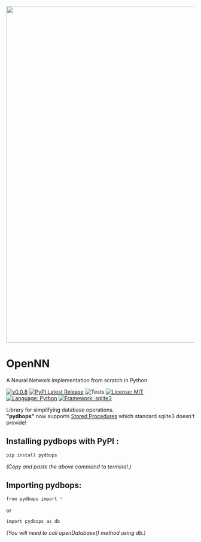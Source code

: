 <div align="center">
  <img src="https://user-images.githubusercontent.com/85283622/206227131-e25b01d8-4c35-4770-a4e9-728655766858.png" width=900></a>
</div>

# OpenNN
A Neural Network implementation from scratch in Python



[![v0.0.8](https://img.shields.io/badge/version-v0.1.2-red.svg?style=flat&logo=)](https://github.com/NotShrirang/pydbops)
[![PyPI Latest Release](https://img.shields.io/pypi/v/pydbops.svg)](https://pypi.org/project/pydbops/)
![Tests](https://github.com/NotShrirang/pydbops/actions/workflows/test.yml/badge.svg)
[![License: MIT](https://img.shields.io/badge/license-MIT-brightgreen.svg?style=flat&logo=license)](https://github.com/NotShrirang/pydbops/blob/main/LICENSE)
[![Language: Python](https://img.shields.io/badge/language-python-blue.svg?style=flat&logo=python)](https://www.python.org/)
[![Framework: sqlite3](https://img.shields.io/badge/interface-sqlite3-blue.svg?style=flat&logo=sqlite3)](https://docs.python.org/3/library/sqlite3.html#:~:text=SQLite%20is%20a%20C%20library,SQLite%20for%20internal%20data%20storage.)

Library for simplifying database operations.<br>
<b>"pydbops"</b> now supports <a href="https://www.google.com/search?q=sqlite3+standard+procedure">Stored Procedures</a> which standard sqlite3 doesn't provide!
<br>

## Installing pydbops with PyPI :

```sh
pip install pydbops
```

_(Copy and paste the above command to terminal.)_

## Importing pydbops:

```sh
from pydbops import *
```

or

```sh
import pydbops as db
```

_(You will need to call openDatabase() method using db.)_
